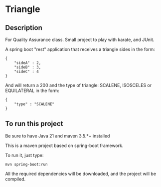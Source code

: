 # Triangle

## Description
For Quality Assurance class. Small project to play with karate, and JUnit. 

A spring boot "rest" application that receives a triangle sides in the form: 

    {
        "sideA" : 2,
        "sideB" : 3,
        "sideC" : 4
    }


And will return a 200 and the type of triangle: SCALENE, ISOSCELES or EQUILATERAL in the form: 

    {
        "type" : "SCALENE"
    }

## To run this project

Be sure to have Java 21 and maven 3.5.*+ installed

This is a maven project based on spring-boot framework. 

To run it, just type: 

```
mvn spring-boot:run
```

All the required dependencies will be downloaded, and the project will be compiled. 

